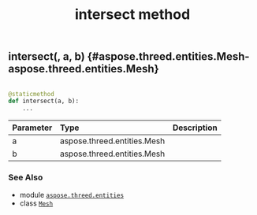 ﻿---
title: intersect method
second_title: Aspose.3D for Python via .NET API References
description: 
type: docs
weight: 150
url: /python-net/aspose.threed.entities/mesh/intersect/
is_root: false
---

## intersect(, a, b) {#aspose.threed.entities.Mesh-aspose.threed.entities.Mesh}





```python

@staticmethod
def intersect(a, b):
    ...
```


| Parameter | Type | Description |
| :- | :- | :- |
| a | aspose.threed.entities.Mesh |  |
| b | aspose.threed.entities.Mesh |  |



### See Also
* module [`aspose.threed.entities`](../../)
* class [`Mesh`](/3d/python-net/aspose.threed.entities/mesh)
